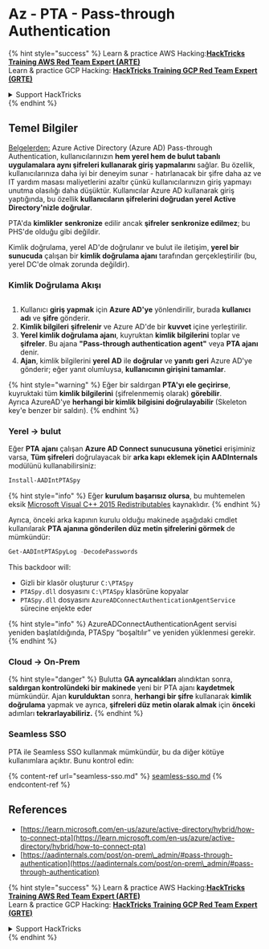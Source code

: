# Az - PTA - Pass-through Authentication

{% hint style="success" %}
Learn & practice AWS Hacking:<img src="../../../../.gitbook/assets/image (1).png" alt="" data-size="line">[**HackTricks Training AWS Red Team Expert (ARTE)**](https://training.hacktricks.xyz/courses/arte)<img src="../../../../.gitbook/assets/image (1).png" alt="" data-size="line">\
Learn & practice GCP Hacking: <img src="../../../../.gitbook/assets/image (2).png" alt="" data-size="line">[**HackTricks Training GCP Red Team Expert (GRTE)**<img src="../../../../.gitbook/assets/image (2).png" alt="" data-size="line">](https://training.hacktricks.xyz/courses/grte)

<details>

<summary>Support HackTricks</summary>

* Check the [**subscription plans**](https://github.com/sponsors/carlospolop)!
* **Join the** 💬 [**Discord group**](https://discord.gg/hRep4RUj7f) or the [**telegram group**](https://t.me/peass) or **follow** us on **Twitter** 🐦 [**@hacktricks\_live**](https://twitter.com/hacktricks\_live)**.**
* **Share hacking tricks by submitting PRs to the** [**HackTricks**](https://github.com/carlospolop/hacktricks) and [**HackTricks Cloud**](https://github.com/carlospolop/hacktricks-cloud) github repos.

</details>
{% endhint %}

## Temel Bilgiler

[Belgelerden:](https://learn.microsoft.com/en-us/entra/identity/hybrid/connect/how-to-connect-pta) Azure Active Directory (Azure AD) Pass-through Authentication, kullanıcılarınızın **hem yerel hem de bulut tabanlı uygulamalara aynı şifreleri kullanarak giriş yapmalarını** sağlar. Bu özellik, kullanıcılarınıza daha iyi bir deneyim sunar - hatırlanacak bir şifre daha az ve IT yardım masası maliyetlerini azaltır çünkü kullanıcılarınızın giriş yapmayı unutma olasılığı daha düşüktür. Kullanıcılar Azure AD kullanarak giriş yaptığında, bu özellik **kullanıcıların şifrelerini doğrudan yerel Active Directory'nizle doğrular**.

PTA'da **kimlikler** **senkronize** edilir ancak **şifreler** **senkronize edilmez**; bu PHS'de olduğu gibi değildir.

Kimlik doğrulama, yerel AD'de doğrulanır ve bulut ile iletişim, **yerel bir sunucuda** çalışan bir **kimlik doğrulama ajanı** tarafından gerçekleştirilir (bu, yerel DC'de olmak zorunda değildir).

### Kimlik Doğrulama Akışı

<figure><img src="../../../../.gitbook/assets/image (92).png" alt=""><figcaption></figcaption></figure>

1. Kullanıcı **giriş yapmak** için **Azure AD'ye** yönlendirilir, burada **kullanıcı adı** ve **şifre** gönderir.
2. **Kimlik bilgileri** **şifrelenir** ve Azure AD'de bir **kuvvet** içine yerleştirilir.
3. **Yerel kimlik doğrulama ajanı**, kuyruktan **kimlik bilgilerini** toplar ve **şifreler**. Bu ajana **"Pass-through authentication agent"** veya **PTA ajanı** denir.
4. **Ajan**, kimlik bilgilerini **yerel AD** ile **doğrular** ve **yanıtı** **geri** Azure AD'ye gönderir; eğer yanıt olumluysa, **kullanıcının girişini tamamlar**.

{% hint style="warning" %}
Eğer bir saldırgan **PTA'yı ele geçirirse**, kuyruktaki tüm **kimlik bilgilerini** (şifrelenmemiş olarak) **görebilir**.\
Ayrıca AzureAD'ye **herhangi bir kimlik bilgisini doğrulayabilir** (Skeleton key'e benzer bir saldırı).
{% endhint %}

### Yerel -> bulut

Eğer **PTA** **ajanı** çalışan **Azure AD Connect sunucusuna** **yönetici** erişiminiz varsa, **Tüm şifreleri** doğrulayacak bir **arka kapı** **eklemek için** **AADInternals** modülünü kullanabilirsiniz:
```powershell
Install-AADIntPTASpy
```
{% hint style="info" %}
Eğer **kurulum başarısız olursa**, bu muhtemelen eksik [Microsoft Visual C++ 2015 Redistributables](https://download.microsoft.com/download/6/A/A/6AA4EDFF-645B-48C5-81CC-ED5963AEAD48/vc\_redist.x64.exe) kaynaklıdır.
{% endhint %}

Ayrıca, önceki arka kapının kurulu olduğu makinede aşağıdaki cmdlet kullanılarak **PTA ajanına gönderilen düz metin şifrelerini görmek** de mümkündür:
```powershell
Get-AADIntPTASpyLog -DecodePasswords
```
This backdoor will:

* Gizli bir klasör oluşturur `C:\PTASpy`
* `PTASpy.dll` dosyasını `C:\PTASpy` klasörüne kopyalar
* `PTASpy.dll` dosyasını `AzureADConnectAuthenticationAgentService` sürecine enjekte eder

{% hint style="info" %}
AzureADConnectAuthenticationAgent servisi yeniden başlatıldığında, PTASpy “boşaltılır” ve yeniden yüklenmesi gerekir.
{% endhint %}

### Cloud -> On-Prem

{% hint style="danger" %}
Bulutta **GA ayrıcalıkları** alındıktan sonra, **saldırgan kontrolündeki bir makinede** yeni bir PTA ajanı **kaydetmek** mümkündür. Ajan **kurulduktan** sonra, **herhangi bir şifre** kullanarak **kimlik doğrulama** yapmak ve ayrıca, **şifreleri düz metin olarak almak** için **önceki** adımları **tekrarlayabiliriz.**
{% endhint %}

### Seamless SSO

PTA ile Seamless SSO kullanmak mümkündür, bu da diğer kötüye kullanımlara açıktır. Bunu kontrol edin:

{% content-ref url="seamless-sso.md" %}
[seamless-sso.md](seamless-sso.md)
{% endcontent-ref %}

## References

* [https://learn.microsoft.com/en-us/azure/active-directory/hybrid/how-to-connect-pta](https://learn.microsoft.com/en-us/azure/active-directory/hybrid/how-to-connect-pta)
* [https://aadinternals.com/post/on-prem\_admin/#pass-through-authentication](https://aadinternals.com/post/on-prem\_admin/#pass-through-authentication)

{% hint style="success" %}
Learn & practice AWS Hacking:<img src="../../../../.gitbook/assets/image (1).png" alt="" data-size="line">[**HackTricks Training AWS Red Team Expert (ARTE)**](https://training.hacktricks.xyz/courses/arte)<img src="../../../../.gitbook/assets/image (1).png" alt="" data-size="line">\
Learn & practice GCP Hacking: <img src="../../../../.gitbook/assets/image (2).png" alt="" data-size="line">[**HackTricks Training GCP Red Team Expert (GRTE)**<img src="../../../../.gitbook/assets/image (2).png" alt="" data-size="line">](https://training.hacktricks.xyz/courses/grte)

<details>

<summary>Support HackTricks</summary>

* Check the [**subscription plans**](https://github.com/sponsors/carlospolop)!
* **Join the** 💬 [**Discord group**](https://discord.gg/hRep4RUj7f) or the [**telegram group**](https://t.me/peass) or **follow** us on **Twitter** 🐦 [**@hacktricks\_live**](https://twitter.com/hacktricks\_live)**.**
* **Share hacking tricks by submitting PRs to the** [**HackTricks**](https://github.com/carlospolop/hacktricks) and [**HackTricks Cloud**](https://github.com/carlospolop/hacktricks-cloud) github repos.

</details>
{% endhint %}
